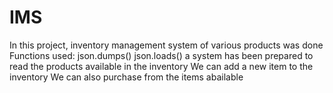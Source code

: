 # IMS
In this project, inventory management system of various products was done
Functions used:
json.dumps()
json.loads()
a system has been prepared to read the products available in the inventory
We can add a new item to the inventory
We can also purchase from the items abailable
